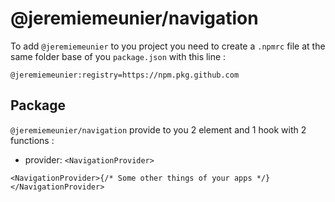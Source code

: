 # @jeremiemeunier/navigation

To add `@jeremiemeunier` to you project you need to create a `.npmrc` file at the same folder base of you `package.json` with this line :

```npmrc
@jeremiemeunier:registry=https://npm.pkg.github.com
```

## Package

`@jeremiemeunier/navigation` provide to you 2 element and 1 hook with 2 functions :

- provider: `<NavigationProvider>`

```tsx
<NavigationProvider>{/* Some other things of your apps */}</NavigationProvider>
```
